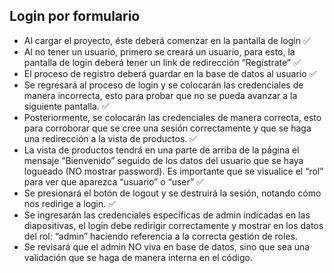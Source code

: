## Login por formulario

- Al cargar el proyecto, éste deberá comenzar en la pantalla de login   ✅
- Al no tener un usuario, primero se creará un usuario, para esto, la pantalla de login deberá tener un link de redirección “Regístrate” ✅
- El proceso de registro deberá guardar en la base de datos al usuario  ✅
- Se regresará al proceso de login y se colocarán las credenciales de manera incorrecta, esto para probar que no se pueda avanzar a la siguiente pantalla. ✅
- Posteriormente, se colocarán las credenciales de manera correcta, esto para corroborar que se cree una sesión correctamente y que se haga una redirección a la vista de productos. ✅
- La vista de productos tendrá en una parte de arriba de la página el mensaje “Bienvenido” seguido de los datos del usuario que se haya logueado (NO mostrar password). Es importante que se visualice el “rol” para ver que aparezca “usuario” o “user” ✅
- Se presionará el botón de logout y se destruirá la sesión, notando cómo nos redirige a login. ✅
- Se ingresarán las credenciales específicas de admin indicadas en las diapositivas, el login debe redirigir correctamente y mostrar en los datos del rol: “admin” haciendo referencia a la correcta gestión de roles. 
- Se revisará que el admin NO viva en base de datos, sino que sea una validación que se haga de manera interna en el código.
